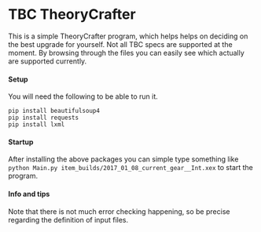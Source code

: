 TBC TheoryCrafter
=================

This is a simple TheoryCrafter program, which helps helps on deciding on the best upgrade for yourself. Not all TBC specs are supported at the moment. By browsing through the files you can easily see which actually are supported currently.

#### Setup

You will need the following to be able to run it.
```
pip install beautifulsoup4
pip install requests
pip install lxml
```

#### Startup

After installing the above packages you can simple type something like `python Main.py item_builds/2017_01_08_current_gear__Int.xex` to start the program. 

#### Info and tips

Note that there is not much error checking happening, so be precise regarding the definition of input files.